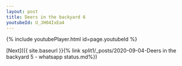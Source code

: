 ```yaml
---
layout: post
title: Deers in the backyard 6
youtubeId: U_JH04IxEa4
---
```

 

 
 
 


{% include youtubePlayer.html id=page.youtubeId %}
 
[Next]({{ site.baseurl }}{% link  split1/_posts/2020-09-04-Deers in the backyard 5 - whatsapp status.md%})
 
